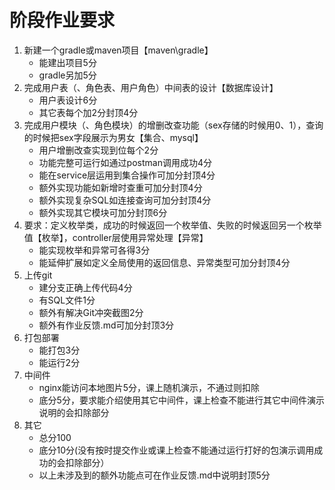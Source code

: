 # 阶段作业要求
1. 新建一个gradle或maven项目【maven\gradle】
	-  能建出项目5分
	-  gradle另加5分
2. 完成用户表（、角色表、用户角色）中间表的设计【数据库设计】
	- 用户表设计6分
	- 其它表每个加2分封顶4分
3. 完成用户模块（、角色模块）的增删改查功能（sex存储的时候用0、1），查询的时候把sex字段展示为男女【集合、mysql】
	- 用户增删改查实现到位每个2分
	- 功能完整可运行如通过postman调用成功4分
	- 能在service层运用到集合操作可加分封顶4分
	- 额外实现功能如新增时查重可加分封顶4分
	- 额外实现复杂SQL如连接查询可加分封顶4分
	- 额外实现其它模块可加分封顶6分
4. 要求：定义枚举类，成功的时候返回一个枚举值、失败的时候返回另一个枚举值【枚举】，controller层使用异常处理【异常】
	- 能实现枚举和异常可各得3分
	- 能延伸扩展如定义全局使用的返回信息、异常类型可加分封顶4分
5. 上传git
	- 建分支正确上传代码4分
	- 有SQL文件1分
	- 额外有解决Git冲突截图2分
	- 额外有作业反馈.md可加分封顶3分
6. 打包部署
	- 能打包3分
	- 能运行2分
7. 中间件
	- nginx能访问本地图片5分，课上随机演示，不通过则扣除
	- 底分5分，要求能介绍使用其它中间件，课上检查不能进行其它中间件演示说明的会扣除部分
8. 其它
	- 总分100
	- 底分10分(没有按时提交作业或课上检查不能通过运行打好的包演示调用成功的会扣除部分）
	- 以上未涉及到的额外功能点可在作业反馈.md中说明封顶5分
